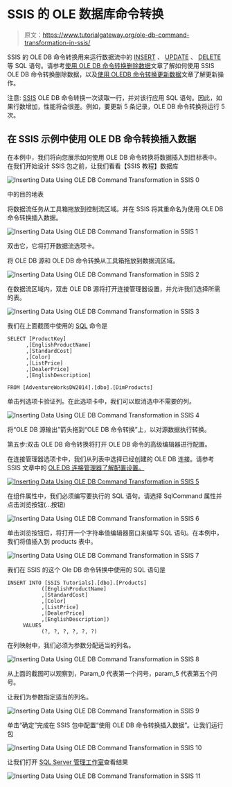 # SSIS 的 OLE 数据库命令转换

> 原文：<https://www.tutorialgateway.org/ole-db-command-transformation-in-ssis/>

SSIS 的 OLE DB 命令转换用来运行数据流中的 [INSERT](https://www.tutorialgateway.org/sql-insert-statement/) 、 [UPDATE](https://www.tutorialgateway.org/sql-update-statement/) 、 [DELETE](https://www.tutorialgateway.org/sql-insert-statement/) 等 SQL 语句。请参考[使用 OLE DB 命令转换删除数据](https://www.tutorialgateway.org/delete-data-using-oledb-command-transformation-in-ssis/)文章了解如何使用 SSIS OLE DB 命令转换删除数据，以及[使用 OLEDB 命令转换更新数据](https://www.tutorialgateway.org/update-data-using-oledb-command-transformation-in-ssis/)文章了解更新操作。

注意: [SSIS](https://www.tutorialgateway.org/ssis/) OLE DB 命令转换一次读取一行，并对该行应用 SQL 语句。因此，如果行数增加，性能将会很差。例如，要更新 5 条记录，OLE DB 命令转换将运行 5 次。

## 在 SSIS 示例中使用 OLE DB 命令转换插入数据

在本例中，我们将向您展示如何使用 OLE DB 命令转换将数据插入到目标表中。在我们开始设计 SSIS 包之前，让我们看看【SSIS 教程】数据库

![Inserting Data Using OLE DB Command Transformation in SSIS 0](img/8a1a06b4adc921f284673bd6b3e44b8f.png)

中的目的地表

将数据流任务从工具箱拖放到控制流区域。并在 SSIS 将其重命名为使用 OLE DB 命令转换插入数据。

![Inserting Data Using OLE DB Command Transformation in SSIS 1](img/d21fec6fbcbe0c73a8d102247860a23e.png)

双击它，它将打开数据流选项卡。

将 OLE DB 源和 OLE DB 命令转换从工具箱拖放到数据流区域。

![Inserting Data Using OLE DB Command Transformation in SSIS 2](img/8e58fb1644654d6fecd268b90c9b3a9f.png)

在数据流区域内，双击 OLE DB 源将打开连接管理器设置，并允许我们选择所需的表。

![Inserting Data Using OLE DB Command Transformation in SSIS 3](img/4517d3f8c7e5837c16e40fa4c612cdbd.png)

我们在上面截图中使用的 [SQL](https://www.tutorialgateway.org/sql/) 命令是

```
SELECT [ProductKey]
      ,[EnglishProductName]
      ,[StandardCost]
      ,[Color]
      ,[ListPrice]
      ,[DealerPrice]
      ,[EnglishDescription]

FROM [AdventureWorksDW2014].[dbo].[DimProducts]
```

单击列选项卡验证列。在此选项卡中，我们可以取消选中不需要的列。

![Inserting Data Using OLE DB Command Transformation in SSIS 4](img/6acaba92e762f8bf6d02f74c31c57778.png)

将“OLE DB 源输出”箭头拖到“OLE DB 命令转换”上，以对源数据执行转换。

第五步:双击 OLE DB 命令转换将打开 OLE DB 命令的高级编辑器进行配置。

在连接管理器选项卡中，我们从列表中选择已经创建的 OLE DB 连接。请参考 SSIS 文章中的 [OLE DB 连接管理器了解配置设置。](https://www.tutorialgateway.org/ole-db-connection-manager-in-ssis/)

[![Inserting Data Using OLE DB Command Transformation in SSIS 5](img/72dba48296dcb4900d175a968a20ef3d.png)](https://www.tutorialgateway.org/ole-db-connection-manager-in-ssis/)

在组件属性中，我们必须编写要执行的 SQL 语句。请选择 SqlCommand 属性并点击浏览按钮(…按钮)

![Inserting Data Using OLE DB Command Transformation in SSIS 6](img/4d8d3c25883d0f838a740f9b5bc09c25.png)

单击浏览按钮后，将打开一个字符串值编辑器窗口来编写 SQL 语句。在本例中，我们将值插入到 products 表中。

![Inserting Data Using OLE DB Command Transformation in SSIS 7](img/93cbacd9c820b44d39719189fb103903.png)

我们在 SSIS 的这个 Ole DB 命令转换中使用的 SQL 语句是

```
INSERT INTO [SSIS Tutorials].[dbo].[Products]
           ([EnglishProductName]
           ,[StandardCost]
           ,[Color]
           ,[ListPrice]
           ,[DealerPrice]
           ,[EnglishDescription])
     VALUES
           (?, ?, ?, ?, ?, ?)
```

在列映射中，我们必须为参数分配适当的列名。

![Inserting Data Using OLE DB Command Transformation in SSIS 8](img/b4975d33da67a391732b4376f5a64fdf.png)

从上面的截图可以观察到，Param_0 代表第一个问号，param_5 代表第五个问号。

让我们为参数指定适当的列名。

![Inserting Data Using OLE DB Command Transformation in SSIS 9](img/c6289efeba7f8b5405025630d4673cc2.png)

单击“确定”完成在 SSIS 包中配置“使用 OLE DB 命令转换插入数据”。让我们运行包

![Inserting Data Using OLE DB Command Transformation in SSIS 10](img/d838615c8e09a77778acc24157ccb81a.png)

让我们打开 [SQL Server 管理工作室](https://www.tutorialgateway.org/sql/)查看结果

![Inserting Data Using OLE DB Command Transformation in SSIS 11](img/12abe00d6ef557ad72624bf5e66e1f28.png)